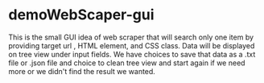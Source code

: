 # demoWebScaper-gui
This is the small GUI idea of web scraper that will search only one item by providing target url , HTML element, and CSS class. Data will be displayed on tree view under input fields. We have choices to save that data as a .txt file or .json file and choice to clean tree view and start again if we need more or we didn't find the result we wanted. 
